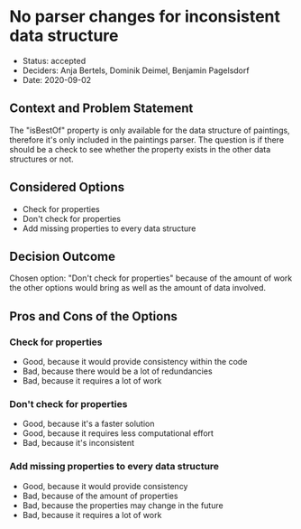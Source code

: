 # No parser changes for inconsistent data structure

* Status: accepted
* Deciders: Anja Bertels, Dominik Deimel, Benjamin Pagelsdorf
* Date: 2020-09-02

## Context and Problem Statement

The "isBestOf" property is only available for the data structure of paintings, therefore it's only included in the paintings parser.
The question is if there should be a check to see whether the property exists in the other data structures or not.

## Considered Options

* Check for properties
* Don't check for properties
* Add missing properties to every data structure

## Decision Outcome

Chosen option: "Don't check for properties" because of the amount of work the other options would bring as well as the amount of data involved. 

## Pros and Cons of the Options

### Check for properties

* Good, because it would provide consistency within the code
* Bad, because there would be a lot of redundancies
* Bad, because it requires a lot of work

### Don't check for properties

* Good, because it's a faster solution
* Good, because it requires less computational effort
* Bad, because it's inconsistent

### Add missing properties to every data structure

* Good, because it would provide consistency
* Bad, because of the amount of properties
* Bad, because the properties may change in the future
* Bad, because it requires a lot of work